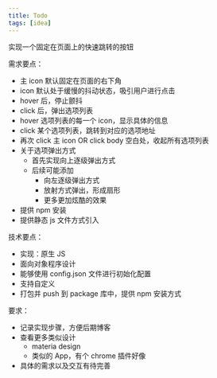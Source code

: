 ```yaml
---
title: Todo
tags: [idea]
---
```


实现一个固定在页面上的快速跳转的按钮

需求要点：

- 主 icon 默认固定在页面的右下角
- icon 默认处于缓慢的抖动状态，吸引用户进行点击
- hover 后，停止颤抖
- click 后，弹出选项列表
- hover 选项列表的每一个 icon，显示具体的信息
- click 某个选项列表，跳转到对应的选项地址
- 再次 click 主 icon OR click body 空白处，收起所有选项列表
- 关于选项弹出方式
    - 首先实现向上逐级弹出方式
    - 后续可能添加
        - 向左逐级弹出方式
        - 放射方式弹出，形成扇形
        - 更多更加炫酷的效果
- 提供 npm 安装
- 提供静态 js 文件方式引入

技术要点：

- 实现：原生 JS
- 面向对象程序设计
- 能够使用 config.json 文件进行初始化配置
- 支持自定义
- 打包并 push 到 package 库中，提供 npm 安装方式

要求：

- 记录实现步骤，方便后期博客
- 查看更多类似设计
    - materia design
    - 类似的 App，有个 chrome 插件好像
- 具体的需求以及交互有待完善
